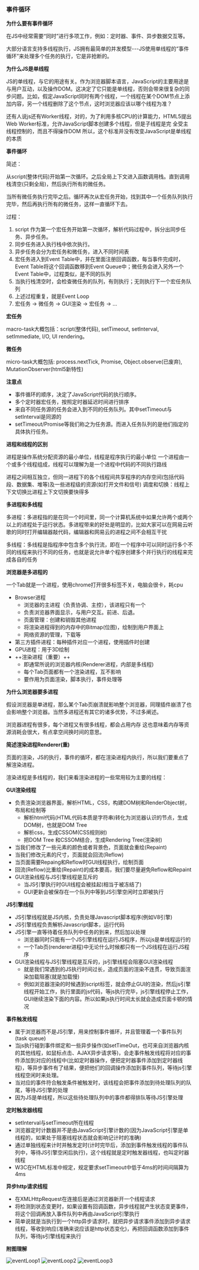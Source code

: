 
### 事件循环

**为什么要有事件循环**

在JS中经常需要“同时”进行多项工作，例如：定时器、事件、异步数据交互等。

大部分语言支持多线程执行，JS拥有最简单的并发模型---JS使用单线程的“事件循环”来处理多个任务的执行，它是非抢断的。

**为什么JS是单线程**

JS的单线程，与它的用途有关。作为浏览器脚本语言，JavaScript的主要用途是与用户互动，以及操作DOM。这决定了它只能是单线程，否则会带来很复杂的同步问题。比如，假定JavaScript同时有两个线程，一个线程在某个DOM节点上添加内容，另一个线程删除了这个节点，这时浏览器应该以哪个线程为准？

还有人说js还有Worker线程，对的，为了利用多核CPU的计算能力，HTML5提出Web Worker标准，允许JavaScript脚本创建多个线程，但是子线程是完 全受主线程控制的，而且不得操作DOM
所以，这个标准并没有改变JavaScript是单线程的本质


**事件循环**

简述：

从script(整体代码)开始第一次循环。之后全局上下文进入函数调用栈。直到调用栈清空(只剩全局)，然后执行所有的微任务。

当所有微任务执行完毕之后。循环再次从宏任务开始，找到其中一个任务队列执行完毕，然后再执行所有的微任务，这样一直循环下去。

过程：

1. script 作为第一个宏任务开始第一次循环，解析代码过程中，拆分出同步任务、异步任务。
2. 同步任务进入执行栈中依次执行。
3. 异步任务会分为宏任务和微任务，进入不同时间表
4. 宏任务进入到Event Table中，并在里面注册回调函数，每当事件完成时，Event Table将这个回调函数移到Event Queue中；微任务会进入另外一个Event Table中，过程类似，是不同的队列
5. 当执行栈清空时，会检查微任务的队列，有则执行；无则执行下一个宏任务队列
6. 上述过程重复，就是Event Loop
7. 宏任务 -> 微任务 -> GUI渲染 -> 宏任务 -> ...

**宏任务**

macro-task大概包括：script(整体代码), setTimeout, setInterval, setImmediate, I/O, UI rendering。

**微任务**

micro-task大概包括: process.nextTick, Promise, Object.observe(已废弃), MutationObserver(html5新特性)

**注意点**
- 事件循环的顺序，决定了JavaScript代码的执行顺序。
- 多个定时器宏任务，按照定时器延迟时间进行排序
- 来自不同任务源的任务会进入到不同的任务队列。其中setTimeout与setInterval是同源的
- setTimeout/Promise等我们称之为任务源。而进入任务队列的是他们指定的具体执行任务。

**进程和线程的区别**

进程是操作系统分配资源的最小单位，线程是程序执行的最小单位
一个进程由一个或多个线程组成，线程可以理解为是一个进程中代码的不同执行路线

进程之间相互独立，但同一进程下的各个线程间共享程序的内存空间(包括代码段、数据集、堆等)及一些进程级的资源(如打开文件和信号)
调度和切换：线程上下文切换比进程上下文切换要快得多

**多进程和多线程**

多进程：多进程指的是在同一个时间里，同一个计算机系统中如果允许两个或两个以上的进程处于运行状态。多进程带来的好处是明显的，比如大家可以在网易云听歌的同时打开编辑器敲代码，编辑器和网易云的进程之间不会相互干扰

多线程：多线程是指程序中包含多个执行流，即在一个程序中可以同时运行多个不同的线程来执行不同的任务，也就是说允许单个程序创建多个并行执行的线程来完成各自的任务


**浏览器是多进程的**

一个Tab就是一个进程，使用chrome打开很多标签不关，电脑会很卡，耗cpu

- Browser进程
    - 浏览器的主进程（负责协调、主控），该进程只有一个
    - 负责浏览器界面显示，与用户交互。前进、后退。
    - 页面管理：创建和销毁其他进程
    - 将渲染进程得到的内存中的Bitmap(位图)，绘制到用户界面上
    - 网络资源的管理，下载等
- 第三方插件进程：每种插件对应一个进程，使用插件时创建
- GPU进程：用于3D绘制
- ++渲染进程（重要）++
    - 即通常所说的浏览器内核(Renderer进程，内部是多线程)
    - 每个Tab页面都有一个渲染进程，互不影响
    - 要作用为页面渲染，脚本执行，事件处理等


**为什么浏览器要多进程**

假设浏览器是单进程，那么某个Tab页崩溃就影响整个浏览器，同理插件崩溃了也会影响整个浏览器。当然多进程还有其它的诸多优势，不过多阐述。

浏览器进程有很多，每个进程又有很多线程，都会占用内存
这也意味着内存等资源消耗会很大，有点拿空间换时间的意思。


**简述渲染进程Renderer(重)**

页面的渲染，JS的执行，事件的循环，都在渲染进程内执行，所以我们要重点了解渲染进程。

渲染进程是多线程的，我们来看渲染进程的一些常用较为主要的线程：


**GUI渲染线程**

- 负责渲染浏览器界面，解析HTML，CSS，构建DOM树和RenderObject树，布局和绘制等
  - 解析html代码(HTML代码本质是字符串)转化为浏览器认识的节点，生成DOM树，也就是DOM Tree
  - 解析css，生成CSSOM(CSS规则树)
  - 把DOM Tree 和CSSOM结合，生成Rendering Tree(渲染树)
- 当我们修改了一些元素的颜色或者背景色，页面就会重绘(Repaint)
- 当我们修改元素的尺寸，页面就会回流(Reflow)
- 当页面需要Repaing和Reflow时GUI线程执行，绘制页面
- 回流(Reflow)比重绘(Repaint)的成本要高，我们要尽量避免Reflow和Repaint
- GUI渲染线程与JS引擎线程是互斥的
  - 当JS引擎执行时GUI线程会被挂起(相当于被冻结了)
  - GUI更新会被保存在一个队列中等到JS引擎空闲时立即被执行



**JS引擎线程**

- JS引擎线程就是JS内核，负责处理Javascript脚本程序(例如V8引擎)
- JS引擎线程负责解析Javascript脚本，运行代码
- JS引擎一直等待着任务队列中任务的到来，然后加以处理
    - 浏览器同时只能有一个JS引擎线程在运行JS程序，所以js是单线程运行的
    - 一个Tab页(renderer进程)中无论什么时候都只有一个JS线程在运行JS程序
- GUI渲染线程与JS引擎线程是互斥的，js引擎线程会阻塞GUI渲染线程
    - 就是我们常遇到的JS执行时间过长，造成页面的渲染不连贯，导致页面渲染加载阻塞(就是加载慢)
    - 例如浏览器渲染的时候遇到script标签，就会停止GUI的渲染，然后js引擎线程开始工作，执行里面的js代码，等js执行完毕，js引擎线程停止工作，GUI继续渲染下面的内容。所以如果js执行时间太长就会造成页面卡顿的情况


**事件触发线程**

- 属于浏览器而不是JS引擎，用来控制事件循环，并且管理着一个事件队列(task queue)
- 当js执行碰到事件绑定和一些异步操作(如setTimeOut，也可来自浏览器内核的其他线程，如鼠标点击、AJAX异步请求等)，会走事件触发线程将对应的事件添加到对应的线程中(比如定时器操作，便把定时器事件添加到定时器线程)，等异步事件有了结果，便把他们的回调操作添加到事件队列，等待js引擎线程空闲时来处理。
- 当对应的事件符合触发条件被触发时，该线程会把事件添加到待处理队列的队尾，等待JS引擎的处理
- 因为JS是单线程，所以这些待处理队列中的事件都得排队等待JS引擎处理


**定时触发器线程**

- setInterval与setTimeout所在线程
- 浏览器定时计数器并不是由JavaScript引擎计数的(因为JavaScript引擎是单线程的，如果处于阻塞线程状态就会影响记计时的准确)
- 通过单独线程来计时并触发定时(计时完毕后，添加到事件触发线程的事件队列中，等待JS引擎空闲后执行)，这个线程就是定时触发器线程，也叫定时器线程
- W3C在HTML标准中规定，规定要求setTimeout中低于4ms的时间间隔算为4ms


**异步http请求线程**

- 在XMLHttpRequest在连接后是通过浏览器新开一个线程请求
- 将检测到状态变更时，如果设置有回调函数，异步线程就产生状态变更事件，将这个回调再放入事件队列中再由JavaScript引擎执行
- 简单说就是当执行到一个http异步请求时，就把异步请求事件添加到异步请求线程，等收到响应(准确来说应该是http状态变化)，再把回调函数添加到事件队列，等待js引擎线程来执行

**附图理解**

![eventLoop1](~@imgs/eventLoop1.png)
![eventLoop2](~@imgs/eventLoop2.png)
![eventLoop3](~@imgs/eventLoop3.png)